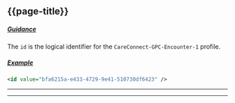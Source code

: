## {{page-title}}

<h5><ins>Guidance</ins></h5>

The `id` is the logical identifier for the `CareConnect-GPC-Encounter-1` profile.

<h5><ins>Example</ins></h5>

```xml
<id value="bfa6215a-e433-4729-9e41-510730df6423" />
```

---
---